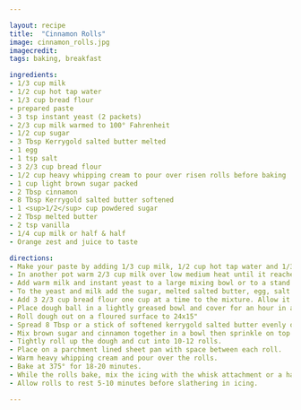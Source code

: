 ```yaml
---

layout: recipe
title:  "Cinnamon Rolls"
image: cinnamon_rolls.jpg
imagecredit: 
tags: baking, breakfast

ingredients:
- 1/3 cup milk
- 1/2 cup hot tap water
- 1/3 cup bread flour
- prepared paste
- 3 tsp instant yeast (2 packets)
- 2/3 cup milk warmed to 100° Fahrenheit
- 1/2 cup sugar
- 3 Tbsp Kerrygold salted butter melted
- 1 egg
- 1 tsp salt
- 3 2/3 cup bread flour
- 1/2 cup heavy whipping cream to pour over risen rolls before baking
- 1 cup light brown sugar packed
- 2 Tbsp cinnamon
- 8 Tbsp Kerrygold salted butter softened
- 1 <sup>1/2</sup> cup powdered sugar
- 2 Tbsp melted butter
- 2 tsp vanilla
- 1/4 cup milk or half & half
- Orange zest and juice to taste

directions:
- Make your paste by adding 1/3 cup milk, 1/2 cup hot tap water and 1/3 cup bread flour. Turn heat to medium and whisk until a thick paste forms and the lumps are all worked out. Set aside.
- In another pot warm 2/3 cup milk over low medium heat until it reaches 100-110° Fahrenheit. Use a thermometer to check.
- Add warm milk and instant yeast to a large mixing bowl or to a stand mixer bowl.
- To the yeast and milk add the sugar, melted salted butter, egg, salt and prepared paste. Mix on low until everything is combined.
- Add 3 2/3 cup bread flour one cup at a time to the mixture. Allow it to come together then switch out the paddle for the dough hook. Knead for 15 minutes on medium speed.
- Place dough ball in a lightly greased bowl and cover for an hour in a warm dry place. I either preheat my oven to 200° and turn it off once I put the bowl in the oven or I place in the microwave (off of course) covered in saran wrap.
- Roll dough out on a floured surface to 24x15"
- Spread 8 Tbsp or a stick of softened kerrygold salted butter evenly over top of the dough. It needs to be extra soft but not melted.
- Mix brown sugar and cinnamon together in a bowl then sprinkle on top of the butter and dough evenly.
- Tightly roll up the dough and cut into 10-12 rolls.
- Place on a parchment lined sheet pan with space between each roll.
- Warm heavy whipping cream and pour over the rolls.
- Bake at 375° for 18-20 minutes.
- While the rolls bake, mix the icing with the whisk attachment or a hand mixer. Add cream cheese, salted butter and beat until fluffy. Add powdered sugar one cup at a time. Scrape the bowl as needed. Add the vanilla and mix until fully combined.
- Allow rolls to rest 5-10 minutes before slathering in icing.

---
```

